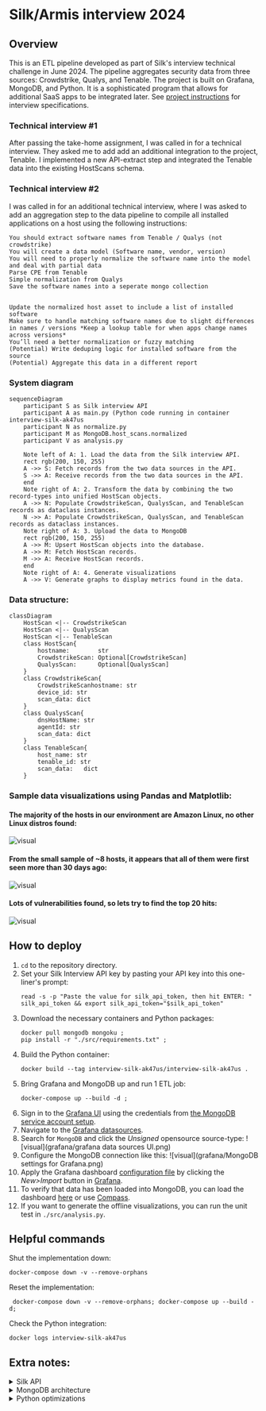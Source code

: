 # Silk/Armis interview 2024


## Overview
This is an ETL pipeline developed as part of Silk's interview technical challenge in June 2024.
The pipeline aggregates security data from three sources: Crowdstrike, Qualys, and Tenable.
The project is built on Grafana, MongoDB, and Python.
It is a sophisticated program that allows for additional SaaS apps to be integrated later.
See [project instructions](./project_instructions/instructions.md) for interview specifications.


### Technical interview #1
After passing the take-home assignment, I was called in for a technical interview. They asked me to add add an additional integration to the project, Tenable. I implemented a new API-extract step and integrated the Tenable data into the existing HostScans schema.


### Technical interview #2
I was called in for an additional technical interview, where I was asked to add an aggregation step to the data pipeline to compile all installed applications on a host using the following instructions:
```
You should extract software names from Tenable / Qualys (not crowdstrike)
You will create a data model (Software name, vendor, version)
You will need to properly normalize the software name into the model and deal with partial data
Parse CPE from Tenable
Simple normalization from Qualys
Save the software names into a seperate mongo collection


Update the normalized host asset to include a list of installed software
Make sure to handle matching software names due to slight differences in names / versions *Keep a lookup table for when apps change names across versions*
You’ll need a better normalization or fuzzy matching
(Potential) Write deduping logic for installed software from the source
(Potential) Aggregate this data in a different report
```


### System diagram
```mermaid
sequenceDiagram
    participant S as Silk interview API
    participant A as main.py (Python code running in container interview-silk-ak47us
    participant N as normalize.py
    participant M as MongoDB.host_scans.normalized
    participant V as analysis.py
    
    Note left of A: 1. Load the data from the Silk interview API.
    rect rgb(200, 150, 255)
    A ->> S: Fetch records from the two data sources in the API.
    S ->> A: Receive records from the two data sources in the API.
    end
    Note right of A: 2. Transform the data by combining the two record-types into unified HostScan objects.
    A ->> N: Populate CrowdstrikeScan, QualysScan, and TenableScan records as dataclass instances.
    N ->> A: Populate CrowdstrikeScan, QualysScan, and TenableScan records as dataclass instances.
    Note right of A: 3. Upload the data to MongoDB
    rect rgb(200, 150, 255)
    A ->> M: Upsert HostScan objects into the database.
    A ->> M: Fetch HostScan records.
    M ->> A: Receive HostScan records.
    end
    Note right of A: 4. Generate visualizations
    A ->> V: Generate graphs to display metrics found in the data.
```


### Data structure:
```mermaid
classDiagram
    HostScan <|-- CrowdstrikeScan
    HostScan <|-- QualysScan
    HostScan <|-- TenableScan
    class HostScan{
        hostname:        str
        CrowdstrikeScan: Optional[CrowdstrikeScan]
        QualysScan:      Optional[QualysScan]     
    }
    class CrowdstrikeScan{
        CrowdstrikeScanhostname: str
        device_id: str
        scan_data: dict
    }
    class QualysScan{
        dnsHostName: str
        agentId: str
        scan_data: dict
    }
    class TenableScan{
        host_name: str
        tenable_id: str
        scan_data:   dict
    }
```


### Sample data visualizations using Pandas and Matplotlib:
#### The majority of the hosts in our environment are Amazon Linux, no other Linux distros found:
![visual](./local_output/os_populations_2024-06-14%2012:38:55.413765+00:00.png)
#### From the small sample of ~8 hosts, it appears that all of them were first seen more than 30 days ago:
![visual](./local_output/old_vs_new_hosts_2024-06-14%2012:38:55.130130+00:00.png)
#### Lots of vulnerabilities found, so lets try to find the top 20 hits:
![visual](./local_output/vuln_counts_2024-06-14%2018:47:55.025517+00:00.png)


## How to deploy
1. `cd` to the repository directory.
2. Set your Silk Interview API key by pasting your API key into this one-liner's prompt:
    ```shell
    read -s -p "Paste the value for silk_api_token, then hit ENTER: " silk_api_token && export silk_api_token="$silk_api_token" 
    ```
3. Download the necessary containers and Python packages:
    ```shell
    docker pull mongodb mongoku ;
    pip install -r "./src/requirements.txt" ;
    ```
4. Build the Python container:
    ```shell
    docker build --tag interview-silk-ak47us/interview-silk-ak47us .
    ```
5. Bring Grafana and MongoDB up and run 1 ETL job:
    ```shell
    docker-compose up --build -d ;
    ```
6. Sign in to the [Grafana UI](http://localhost:3000) using the credentials from [the MongoDB service account setup](db/mongo-init.js).
7. Navigate to the [Grafana datasources](http://localhost:3000/connections/datasources/new).
8. Search for `MongoDB` and click the _Unsigned_ opensource source-type:
    ![visual](grafana/grafana data sources UI.png)
9. Configure the MongoDB connection like this:
    ![visual](grafana/MongoDB settings for Grafana.png)
10. Apply the Grafana dashboard [configuration file](grafana/dashboard.json) by clicking the _New>Import_ button in [Grafana](http://localhost:3000/dashboards).
11. To verify that data has been loaded into MongoDB, you can load the dashboard [here](http://localhost:3000/dashboards) or use [Compass](https://www.mongodb.com/products/tools/compass).
12. If you want to generate the offline visualizations, you can run the unit test in `./src/analysis.py`.

## Helpful commands
Shut the implementation down:
```shell
docker-compose down -v --remove-orphans
```
Reset the implementation:
```shell
 docker-compose down -v --remove-orphans; docker-compose up --build -d;
```
Check the Python integration:
```shell
docker logs interview-silk-ak47us
```

## Extra notes:
<details>
<summary>Silk API</summary>

- During development, the interview API was limited to like less than 10 hosts, 
hence the low `limit` value on the silk API client.
- The two different data sources are under the same Python API client because they share authentication parameters and query behavior.
- The Silk API does not appear to have any headers that help pagination.
</details>

<details>
<summary>MongoDB architecture</summary>

- An investigation may want to look through the raw data as well, which is why I kept the entire data structure from each scan source.
- [Synthetic data](https://cookbook.openai.com/examples/sdg1) could have been created to test the bulk_write() performance because the interview API was limited to a miniscule amount of scan data.
- If there was more time given for optimization, [MongoDB Motor](https://www.mongodb.com/docs/drivers/motor/) could have been used for Asynch MongoDB operations:
- There may be a business case to directly combine the data from both scan types and group the key-value pairs by subject (e.g., operating system details).
  - That might be outside the scope of this exercise.
  - They were kept separate for this situation because it helps you know what vendor documentation to check for field details.
- To aid unit testing, MongoDB functions could have been fully mocked out with [mongomock](https://github.com/mongomock/mongomock).
- [MongoDB Compass](https://www.mongodb.com/try/download/compass) was very helpful.
- The "hostname" field could be optimized with a unique index: https://www.mongodb.com/docs/manual/core/index-unique/
</details>

<details>
<summary>Python optimizations</summary>

- Dataclass was used instead of dict because 
    - Dataclass: Attribute access in a dataclass is faster because attributes are accessed via the object's __dict__ (which is a fixed-size array) rather than through a hash lookup as in dictionaries.
    - Dataclass: Provides better type safety and can be used with type hints, which improves code readability and helps catch errors during development. IDEs can provide better autocompletion and static analysis.
    - Dataclass: Makes the code more readable by explicitly defining the structure of the data. This self-documenting feature makes it easier to understand and maintain. 
    - Dataclass can be up to 15x faster to access elements.
- One could re-implement the API client to kick off a batch of asynchronous HTTP calls, based on pagination parameters. This would save lots of time spent waiting for each request.
- The code could also be re-implemented in Cython or Jython, allowing for faster compiled code when running the analysis and graph generation.
- For graphing, Pandas can split the data in MongoDB into chunks, which helps for cases where the data is larger than local system memory can allow.
- The data could also be offloaded to Redis during calculation if it becomes too big.
- Apache Airflow should also be implemented for improved code readability and to be able to use the UI to see scheduled syncs. Also increases collaboration and transparency.
</details>

